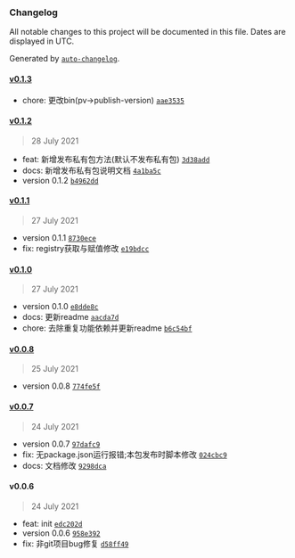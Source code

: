 ### Changelog

All notable changes to this project will be documented in this file. Dates are displayed in UTC.

Generated by [`auto-changelog`](https://github.com/CookPete/auto-changelog).

#### [v0.1.3](https://github.com/kezhongfa/publish-version/compare/v0.1.2...v0.1.3)

- chore:  更改bin(pv-&gt;publish-version) [`aae3535`](https://github.com/kezhongfa/publish-version/commit/aae3535b66122457373e303a5068daa58d53fb25)

#### [v0.1.2](https://github.com/kezhongfa/publish-version/compare/v0.1.1...v0.1.2)

> 28 July 2021

- feat: 新增发布私有包方法(默认不发布私有包) [`3d38add`](https://github.com/kezhongfa/publish-version/commit/3d38add78a3c04e759888124e3ef104ea1e9d3a4)
- docs: 新增发布私有包说明文档 [`4a1ba5c`](https://github.com/kezhongfa/publish-version/commit/4a1ba5ca1190b6db0de34b7a8a90573b6bbba323)
- version 0.1.2 [`b4962dd`](https://github.com/kezhongfa/publish-version/commit/b4962dd00cd0c4ff76ca2687c00f7889a8b4243a)

#### [v0.1.1](https://github.com/kezhongfa/publish-version/compare/v0.1.0...v0.1.1)

> 27 July 2021

- version 0.1.1 [`8730ece`](https://github.com/kezhongfa/publish-version/commit/8730ece5ae2401ceee9c4ce26c3ec025018f9581)
- fix: registry获取与赋值修改 [`e19bdcc`](https://github.com/kezhongfa/publish-version/commit/e19bdcc9ec09a74e4d6f8bc96236055c4e4bd89c)

#### [v0.1.0](https://github.com/kezhongfa/publish-version/compare/v0.0.8...v0.1.0)

> 27 July 2021

- version 0.1.0 [`e8dde8c`](https://github.com/kezhongfa/publish-version/commit/e8dde8c3a4c1494f7f746a2604e05582e8bd438d)
- docs: 更新readme [`aacda7d`](https://github.com/kezhongfa/publish-version/commit/aacda7d69987b4ba67915fc70c484687b78c30a1)
- chore: 去除重复功能依赖并更新readme [`b6c54bf`](https://github.com/kezhongfa/publish-version/commit/b6c54bf8a0c3b9baced35ab64f6a598290b4c8bd)

#### [v0.0.8](https://github.com/kezhongfa/publish-version/compare/v0.0.7...v0.0.8)

> 25 July 2021

- version 0.0.8 [`774fe5f`](https://github.com/kezhongfa/publish-version/commit/774fe5f34a7b1e7693122320b543e1590c2e61cc)

#### [v0.0.7](https://github.com/kezhongfa/publish-version/compare/v0.0.6...v0.0.7)

> 24 July 2021

- version 0.0.7 [`97dafc9`](https://github.com/kezhongfa/publish-version/commit/97dafc942f44d86343b8fc5d1c985944af571a4e)
- fix: 无package.json运行报错;本包发布时脚本修改 [`024cbc9`](https://github.com/kezhongfa/publish-version/commit/024cbc916e3d7edb40a8381c7edf72871d9a4066)
- docs: 文档修改 [`9298dca`](https://github.com/kezhongfa/publish-version/commit/9298dca61418bd2f3076da21181bea17d10602d8)

#### v0.0.6

> 24 July 2021

- feat: init [`edc202d`](https://github.com/kezhongfa/publish-version/commit/edc202d00d91cb481100cb4990d37680fe7427a5)
- version 0.0.6 [`958e392`](https://github.com/kezhongfa/publish-version/commit/958e3921ec8c7517c2da6a7e615003aefd839047)
- fix:  非git项目bug修复 [`d58ff49`](https://github.com/kezhongfa/publish-version/commit/d58ff49275257ac9bbd78f6d400362bb2dddbaf2)
